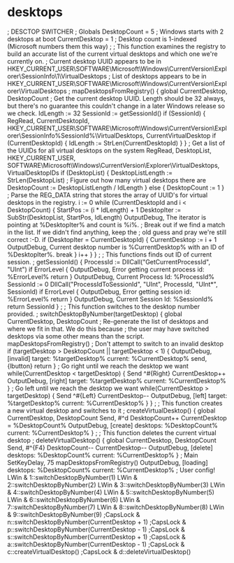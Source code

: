 # desktops
; DESCTOP SWITCHER
; Globals
DesktopCount = 5 ; Windows starts with 2 desktops at boot
CurrentDesktop = 1 ; Desktop count is 1-indexed (Microsoft numbers them this way)
;
; This function examines the registry to build an accurate list of the current virtual desktops and which one we're currently on.
; Current desktop UUID appears to be in HKEY_CURRENT_USER\SOFTWARE\Microsoft\Windows\CurrentVersion\Explorer\SessionInfo\1\VirtualDesktops
; List of desktops appears to be in HKEY_CURRENT_USER\SOFTWARE\Microsoft\Windows\CurrentVersion\Explorer\VirtualDesktops
;
mapDesktopsFromRegistry() {
 global CurrentDesktop, DesktopCount
 ; Get the current desktop UUID. Length should be 32 always, but there's no guarantee this couldn't change in a later Windows release so we check.
 IdLength := 32
 SessionId := getSessionId()
 if (SessionId) {
 RegRead, CurrentDesktopId, HKEY_CURRENT_USER\SOFTWARE\Microsoft\Windows\CurrentVersion\Explorer\SessionInfo\%SessionId%\VirtualDesktops, CurrentVirtualDesktop
 if (CurrentDesktopId) {
 IdLength := StrLen(CurrentDesktopId)
 }
 }
 ; Get a list of the UUIDs for all virtual desktops on the system
 RegRead, DesktopList, HKEY_CURRENT_USER, SOFTWARE\Microsoft\Windows\CurrentVersion\Explorer\VirtualDesktops, VirtualDesktopIDs
 if (DesktopList) {
 DesktopListLength := StrLen(DesktopList)
 ; Figure out how many virtual desktops there are
 DesktopCount := DesktopListLength / IdLength
 }
 else {
 DesktopCount := 1
 }
 ; Parse the REG_DATA string that stores the array of UUID's for virtual desktops in the registry.
 i := 0
 while (CurrentDesktopId and i < DesktopCount) {
 StartPos := (i * IdLength) + 1
 DesktopIter := SubStr(DesktopList, StartPos, IdLength)
 OutputDebug, The iterator is pointing at %DesktopIter% and count is %i%.
 ; Break out if we find a match in the list. If we didn't find anything, keep the
 ; old guess and pray we're still correct :-D.
 if (DesktopIter = CurrentDesktopId) {
 CurrentDesktop := i + 1
 OutputDebug, Current desktop number is %CurrentDesktop% with an ID of %DesktopIter%.
 break
 }
 i++
 }
}
;
; This functions finds out ID of current session.
;
getSessionId()
{
 ProcessId := DllCall("GetCurrentProcessId", "UInt")
 if ErrorLevel {
 OutputDebug, Error getting current process id: %ErrorLevel%
 return
 }
 OutputDebug, Current Process Id: %ProcessId%
 SessionId := 0
 DllCall("ProcessIdToSessionId", "UInt", ProcessId, "UInt*", SessionId)
 if ErrorLevel {
 OutputDebug, Error getting session id: %ErrorLevel%
 return
 }
 OutputDebug, Current Session Id: %SessionId%
 return SessionId
}
;
; This function switches to the desktop number provided.
;
switchDesktopByNumber(targetDesktop)
{
 global CurrentDesktop, DesktopCount
 ; Re-generate the list of desktops and where we fit in that. We do this because
 ; the user may have switched desktops via some other means than the script.
 mapDesktopsFromRegistry()
 ; Don't attempt to switch to an invalid desktop
 if (targetDesktop > DesktopCount || targetDesktop < 1) {
 OutputDebug, [invalid] target: %targetDesktop% current: %CurrentDesktop%
 send, {lbutton}
 return
 }
 ; Go right until we reach the desktop we want
 while(CurrentDesktop < targetDesktop) {
 Send ^#{Right}
 CurrentDesktop++
 OutputDebug, [right] target: %targetDesktop% current: %CurrentDesktop%
 }
 ; Go left until we reach the desktop we want
 while(CurrentDesktop > targetDesktop) {
 Send ^#{Left}
 CurrentDesktop--
 OutputDebug, [left] target: %targetDesktop% current: %CurrentDesktop%
 }
}
;
; This function creates a new virtual desktop and switches to it
;
createVirtualDesktop()
{
 global CurrentDesktop, DesktopCount
 Send, #^d
 DesktopCount++
 CurrentDesktop = %DesktopCount%
 OutputDebug, [create] desktops: %DesktopCount% current: %CurrentDesktop%
}
;
; This function deletes the current virtual desktop
;
deleteVirtualDesktop()
{
 global CurrentDesktop, DesktopCount
 Send, #^{F4}
 DesktopCount--
 CurrentDesktop--
 OutputDebug, [delete] desktops: %DesktopCount% current: %CurrentDesktop%
}
; Main
SetKeyDelay, 75
mapDesktopsFromRegistry()
OutputDebug, [loading] desktops: %DesktopCount% current: %CurrentDesktop%
; User config!
LWin & 1::switchDesktopByNumber(1)
LWin & 2::switchDesktopByNumber(2)
LWin & 3::switchDesktopByNumber(3)
LWin & 4::switchDesktopByNumber(4)
LWin & 5::switchDesktopByNumber(5)
LWin & 6::switchDesktopByNumber(6)
LWin & 7::switchDesktopByNumber(7)
LWin & 8::switchDesktopByNumber(8)
LWin & 9::switchDesktopByNumber(9)
;CapsLock & n::switchDesktopByNumber(CurrentDesktop + 1)
;CapsLock & p::switchDesktopByNumber(CurrentDesktop - 1)
;CapsLock & s::switchDesktopByNumber(CurrentDesktop + 1)
;CapsLock & a::switchDesktopByNumber(CurrentDesktop - 1)
;CapsLock & c::createVirtualDesktop()
;CapsLock & d::deleteVirtualDesktop()
